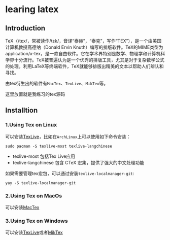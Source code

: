 # learing latex

## Introduction
TeX（/tɛx/，常被读作/tɛk/，音译“泰赫”，“泰克”，写作“TEX”），是一个由美国计算机教授高德纳（Donald Ervin Knuth）编写的排版软件。TeX的MIME类型为application/x-tex，是一款自由软件。它在学术界特别是数学、物理学和计算机科学界十分流行。TeX被普遍认为是一个优秀的排版工具，尤其是对于复杂数学公式的处理。利用LaTeX等终端软件，TeX就能够排版出精美的文本以帮助人们辨认和寻找。

由tex衍生出的软件有`MacTex`、`TexLive`、`MikTex`等。

这里放置就是我练习的tex源码

## Installtion
### 1.Using Tex on Linux
可以安装[TexLive](https://www.tug.org/texlive/)，比如在`ArchLinux`上可以使用如下命令安装：
```
sudo pacman -S texlive-most texlive-langchinese
```
- texlive-most 包括Tex Live应用
- texlive-langchinese 包含 CTeX 宏集，提供了强大的中文处理功能

如果需要管理tex宏包，可以通过安装`texlive-localmanager-git`:
```
yay -S texlive-localmanager-git
```

### 2.Using Tex on MacOs
可以安装[MacTex](https://www.tug.org/mactex/)

### 3.Using Tex on Windows
可以安装[TexLive](https://www.tug.org/texlive/windows.html)或者[MikTex](https://miktex.org/)
